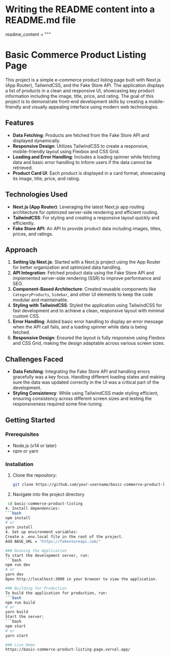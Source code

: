 # Writing the README content into a README.md file

readme_content = """
# Basic Commerce Product Listing Page

This project is a simple e-commerce product listing page built with Next.js (App Router), TailwindCSS, and the Fake Store API. The application displays a list of products in a clean and responsive UI, showcasing key product information including the image, title, price, and rating. The goal of this project is to demonstrate front-end development skills by creating a mobile-friendly and visually appealing interface using modern web technologies.

## Features
- **Data Fetching**: Products are fetched from the Fake Store API and displayed dynamically.
- **Responsive Design**: Utilizes TailwindCSS to create a responsive, mobile-friendly layout using Flexbox and CSS Grid.
- **Loading and Error Handling**: Includes a loading spinner while fetching data and basic error handling to inform users if the data cannot be retrieved.
- **Product Card UI**: Each product is displayed in a card format, showcasing its image, title, price, and rating.

## Technologies Used
- **Next.js (App Router)**: Leveraging the latest Next.js app routing architecture for optimized server-side rendering and efficient routing.
- **TailwindCSS**: For styling and creating a responsive layout quickly and efficiently.
- **Fake Store API**: An API to provide product data including images, titles, prices, and ratings.

## Approach
1. **Setting Up Next.js**: Started with a Next.js project using the App Router for better organization and optimized data handling.
2. **API Integration**: Fetched product data using the Fake Store API and implemented server-side rendering (SSR) to improve performance and SEO.
3. **Component-Based Architecture**: Created reusable components like `CategoryProducts`, `Sidebar`, and other UI elements to keep the code modular and maintainable.
4. **Styling with TailwindCSS**: Styled the application using TailwindCSS for fast development and to achieve a clean, responsive layout with minimal custom CSS.
5. **Error Handling**: Added basic error handling to display an error message when the API call fails, and a loading spinner while data is being fetched.
6. **Responsive Design**: Ensured the layout is fully responsive using Flexbox and CSS Grid, making the design adaptable across various screen sizes.

## Challenges Faced
- **Data Fetching**: Integrating the Fake Store API and handling errors gracefully was a key focus. Handling different loading states and making sure the data was updated correctly in the UI was a critical part of the development.
- **Styling Consistency**: While using TailwindCSS made styling efficient, ensuring consistency across different screen sizes and testing the responsiveness required some fine-tuning.

## Getting Started

### Prerequisites
- Node.js (v14 or later)
- npm or yarn

### Installation
1. Clone the repository:
   ```bash
   git clone https://github.com/your-username/basic-commerce-product-listing.git
2. Navigate into the project directory
  ```bash
   cd basic-commerce-product-listing
4. Install dependencies:
 ```bash
  npm install
  # or
  yarn install
4. Set up environment variables:
  Create a .env.local file in the root of the project.
  Add BASE_URL = "https://fakestoreapi.com/"

### Running the Application
To start the development server, run:
```bash
npm run dev
# or
yarn dev
Open http://localhost:3000 in your browser to view the application.

### Building for Production
To build the application for production, run:
```bash
npm run build
# or
yarn build
Start the server:
```bash
npm start
# or
yarn start

### Live Demo
https://basic-commerce-product-listing-page.vercel.app/








